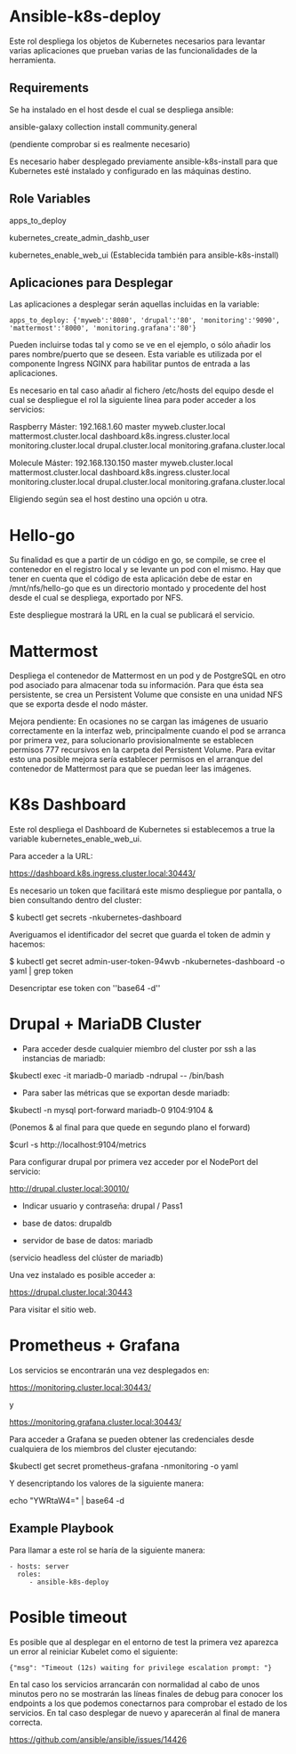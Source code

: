 Ansible-k8s-deploy
=========
Este rol despliega los objetos de Kubernetes necesarios para levantar varias aplicaciones que prueban varias de las funcionalidades de la herramienta.


Requirements
------------

Se ha instalado en el host desde el cual se despliega ansible:

ansible-galaxy collection install community.general

(pendiente comprobar si es realmente necesario)


Es necesario haber desplegado previamente ansible-k8s-install para que Kubernetes esté instalado y configurado en las máquinas destino.


Role Variables
--------------

apps\_to\_deploy

kubernetes\_create\_admin\_dashb\_user

kubernetes\_enable\_web\_ui   (Establecida también para ansible-k8s-install)


Aplicaciones para Desplegar
--------------------------
Las aplicaciones a desplegar serán aquellas incluidas en la variable:

```
apps_to_deploy: {'myweb':'8080', 'drupal':'80', 'monitoring':'9090', 'mattermost':'8000', 'monitoring.grafana':'80'}
```

Pueden incluirse todas tal y como se ve en el ejemplo, o sólo añadir los pares nombre/puerto que se deseen. Esta variable es utilizada por el componente Ingress NGINX para habilitar puntos de entrada a las aplicaciones.

Es necesario en tal caso añadir al fichero /etc/hosts del equipo desde el cual se despliegue el rol la siguiente línea para poder acceder a los servicios:

Raspberry Máster:
192.168.1.60 master myweb.cluster.local mattermost.cluster.local dashboard.k8s.ingress.cluster.local monitoring.cluster.local drupal.cluster.local monitoring.grafana.cluster.local

Molecule Máster:
192.168.130.150 master myweb.cluster.local mattermost.cluster.local dashboard.k8s.ingress.cluster.local monitoring.cluster.local drupal.cluster.local monitoring.grafana.cluster.local


Eligiendo según sea el host destino una opción u otra.


# Hello-go
Su finalidad es que a partir de un código en go, se compile, se cree el contenedor en el registro local y se levante un pod con el mismo.
Hay que tener en cuenta que el código de esta aplicación debe de estar en /mnt/nfs/hello-go que es un directorio montado y procedente del host 
desde el cual se despliega, exportado por NFS.

Este despliegue mostrará la URL en la cual se publicará el servicio.


# Mattermost
Despliega el contenedor de Mattermost en un pod y de PostgreSQL en otro pod asociado para almacenar toda su información. Para que ésta sea persistente, se crea
un Persistent Volume que consiste en una unidad NFS que se exporta desde el nodo máster.

Mejora pendiente: En ocasiones no se cargan las imágenes de usuario correctamente en la interfaz web, principalmente cuando el pod se arranca por primera vez,
para solucionarlo provisionalmente se establecen permisos 777 recursivos en la carpeta del Persistent Volume. 
Para evitar esto una posible mejora sería establecer permisos en el arranque del contenedor de Mattermost para que se puedan leer las imágenes.

# K8s Dashboard
Este rol despliega el Dashboard de Kubernetes si establecemos a true la variable kubernetes\_enable\_web\_ui.

Para acceder a la URL:

https://dashboard.k8s.ingress.cluster.local:30443/

Es necesario un token que facilitará este mismo despliegue por pantalla, o bien consultando dentro del cluster:

$ kubectl get secrets -nkubernetes-dashboard

Averiguamos el identificador del secret que guarda el token de admin y hacemos:

$ kubectl get secret admin-user-token-94wvb -nkubernetes-dashboard -o yaml | grep token

Desencriptar ese token con ''base64 -d''

# Drupal + MariaDB Cluster


- Para acceder desde cualquier miembro del cluster por ssh a las instancias de mariadb:

$kubectl exec -it mariadb-0 mariadb -ndrupal -- /bin/bash


- Para saber las métricas que se exportan desde mariadb:


$kubectl -n mysql port-forward mariadb-0 9104:9104 &

(Ponemos & al final para que quede en segundo plano el forward)

$curl -s http://localhost:9104/metrics


Para configurar drupal por primera vez acceder por el NodePort del servicio:

http://drupal.cluster.local:30010/

* Indicar usuario y contraseña:
drupal / Pass1

* base de datos:
drupaldb

* servidor de base de datos:
mariadb 

(servicio headless del clúster de mariadb)


Una vez instalado es posible acceder a:

https://drupal.cluster.local:30443

Para visitar el sitio web.

# Prometheus + Grafana

Los servicios se encontrarán una vez desplegados en:

https://monitoring.cluster.local:30443/

y

https://monitoring.grafana.cluster.local:30443/

Para acceder a Grafana se pueden obtener las credenciales desde cualquiera de los miembros del cluster ejecutando:

$kubectl get secret prometheus-grafana -nmonitoring -o yaml

Y desencriptando los valores de la siguiente manera:

echo "YWRtaW4=" | base64 -d



Example Playbook
----------------

Para llamar a este rol se haría de la siguiente manera:

    - hosts: server
      roles:
         - ansible-k8s-deploy

# Posible timeout
Es posible que al desplegar en el entorno de test la primera vez aparezca un error al reiniciar Kubelet como el siguiente:
```
{"msg": "Timeout (12s) waiting for privilege escalation prompt: "}
```

En tal caso los servicios arrancarán con normalidad al cabo de unos minutos pero no se mostrarán las líneas finales de debug para conocer los
endpoints a los que podemos conectarnos para comprobar el estado de los servicios. En tal caso desplegar de nuevo y aparecerán al final de
manera correcta.

https://github.com/ansible/ansible/issues/14426




